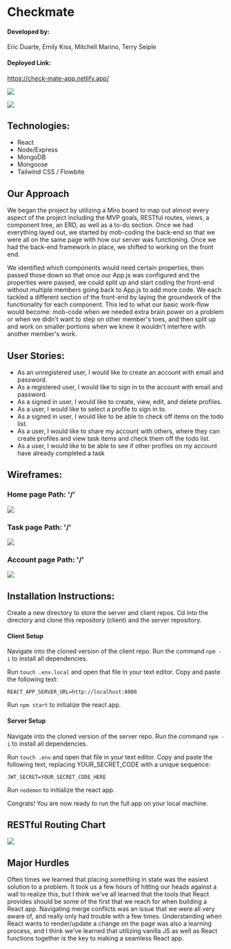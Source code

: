 # Checkmate 

#### Developed by:
Eric Duarte, Emily Kiss, Mitchell Marino, Terry Seiple

#### Deployed Link: 
https://check-mate-app.netlify.app/

![](./Pictures/CheckmateScreenshot.png)

![](./Pictures/tasklist.png)

## Technologies:
* React
* Node/Express 
* MongoDB
* Mongoose
* Tailwind CSS / Flowbite

## Our Approach
We began the project by utilizing a Miro board to map out almost every aspect of the project including the MVP goals, RESTful routes, views, a component tree, an ERD, as well as a to-do section. Once we had everything layed out, we started by mob-coding the back-end so that we were all on the same page with how our server was functioning. Once we had the back-end framework in place, we shifted to working on the front end. 

We identified which components would need certain properties, then passed those down so that once our App.js was configured and the properties were passed, we could split up and start coding the front-end without multiple members going back to App.js to add more code. We each tackled a different section of the front-end by laying the groundwork of the functionality for each component. This led to what our basic work-flow would become: mob-code when we needed extra brain power on a problem or when we didn't want to step on other member's toes, and then split up and work on smaller portions when we knew it wouldn't interfere with another member's work. 


## User Stories: 

*  As an unregistered user, I would like to create an account with email and password.
*  As a registered user, I would like to sign in to the account with email and password.
*  As a signed in user, I would like to create, view, edit, and delete profiles.
*  As a user, I would like to select a profile to sign in to. 
* As a signed in user, I would like to be able to check off items on the todo list.
* As a user, I would like to share my account with others, where they can create profiles and view task items and check them off the todo list.
* As a user, I would like to be able to see if other profiles on my account have already completed a task


## Wireframes: 

### Home page Path: '/'
![](https://i.imgur.com/oHdSTP2.png)

### Task page Path: '/'
![](https://i.imgur.com/WTNi5KC.png?1)

### Account page Path: '/'
![](https://i.imgur.com/3fm279k.png?1)

## Installation Instructions: 
Create a new directory to store the server and client repos. Cd into the directory and clone this repository (client) and the server repository. 

#### Client Setup
Navigate into the cloned version of the client repo. Run the command ```npm -i``` to install all dependencies. 

Run ```touch .env.local``` and open that file in your text editor. Copy and paste the following text: 
```
REACT_APP_SERVER_URL=http://localhost:8000
```

Run ```npm start``` to initialize the react app. 

#### Server Setup 
Navigate into the cloned version of the server repo. Run the command ```npm -i``` to install all dependencies.

Run ```touch .env``` and open that file in your text editor. Copy and paste the following text, replacing YOUR_SECRET_CODE with a unique sequence: 
```
JWT_SECRET=YOUR_SECRET_CODE_HERE
```
Run ```nodemon``` to initialize the react app. 


Congrats! You are now ready to run the full app on your local machine. 




## RESTful Routing Chart 

![](https://i.imgur.com/f4TBzbt.png)

## Major Hurdles

Often times we learned that placing something in state was the easiest solution to a problem. It took us a few hours of hitting our heads against a wall to realize this, but I think we've all learned that the tools that React provides should be some of the first that we reach for when building a React app. Navigating merge conflicts was an issue that we were all very aware of, and really only had trouble with a few times. Understanding when React wants to render/update a change on the page was also a learning process, and I think we've learned that utilizing vanilla JS as well as React functions together is the key to making a seamless React app.
